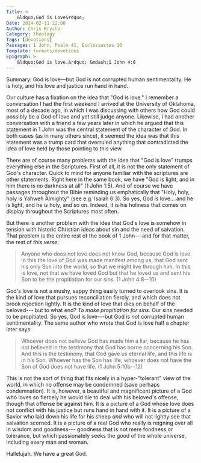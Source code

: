 ```yaml
---
Title: >
    &ldquo;God is Love&rdquo;
Date: 2014-02-11 22:00
Author: Chris Krycho
Category: theology
Tags: [devotions]
Passages: 1 John, Psalm 41, Ecclesiastes 10
Template: formats/devotions
Epigraph: >
    &ldquo;God is love.&rdquo; &mdash;1 John 4:8
---
```


Summary: God is love—but God is not corrupted human sentimentality. He is
holy, and his love and justice run hand in hand.

Our culture has a fixation on the idea that "God is love." I remember a
conversation I had the first weekend I arrived at the University of Oklahoma,
most of a decade ago, in which I was discussing with others how God could
possibly be a God of love and yet still judge anyone. Likewise, I had another
conversation with a friend a few years later in which he argued that this
statement in 1 John was the central statement of the character of God. In both
cases (as in many others since), it seemed the idea was that this statement was
a trump card that overruled anything that contradicted the idea of love held by
those pointing to this view.

There are of course many problems with the idea that "God is love" trumps
everything else in the Scriptures. First of all, it is not the only statement of
God's character. Quick to mind for anyone familiar with the scriptures are other
statements. Right here in the same book, we have "God is light, and in him there
is no darkness at all" (1 John 1:5). And of course we have passages throughout
the Bible reminding us emphatically that "Holy, holy, holy is Yahweh Almighty"
(see e.g. Isaiah 6:3). So yes, God *is* love... and he *is* light, and he *is*
holy, and so on. Indeed, it is his holiness that comes on display throughout the
Scriptures most often.

But there is another problem with the idea that God's love is somehow in tension
with historic Christian ideas about sin and the need of salvation. That problem
is the entire rest of the book of 1 John---and for that matter, the rest of
*this verse*:

> Anyone who does not love does not know God, because God is love. In this the
> love of God was made manifest among us, that God sent his only Son into the
> world, so that we might live through him. In this is love, not that we have
> loved God but that he loved us and sent his Son to be the propitiation for our
> sins. (1 John 4:8--10)

God's love is not a mushy, sappy thing easily turned to overlook sins. It is the
kind of love that pursues reconciliation fiercly, and which does not brook
rejection lightly. It is the kind of love that dies on behalf of the beloved---
but to what end? *To make propitiation for sins.* Our sins needed to be
propitiated. So yes, God is love---but God is *not* corrupted human
sentimentality. The same author who wrote that God is love half a chapter later
says:

> Whoever does not believe God has made him a liar, because he has not believed
> in the testimony that God has borne concerning his Son. And this is the
> testimony, that God gave us eternal life, and this life is in his Son. Whoever
> has the Son has life; whoever does not have the Son of God does not have life.
> (1 John 5:10b--12)

This is not the sort of thing that fits nicely in a hyper-"tolerant" view of the
world, in which no offense may be condemned (save perhaps condemnation). It is,
however, a beautiful and magnificent picture of a God who loves so fiercely he
would die to deal with his beloved's offense, though that offense be against
him. It is a picture of a God whose love does not conflict with his justice but
runs hand in hand with it. It is a picture of a Savior who laid down his life
for his sheep *and* who will not lightly see that salvation scorned. It is a
picture of a real God who really is reigning over all in wisdom and goodness---
goodness that is not mere fondness or tolerance, but which passionately seeks
the good of the whole universe, including every man and woman.

Hallelujah. We have a great God.
